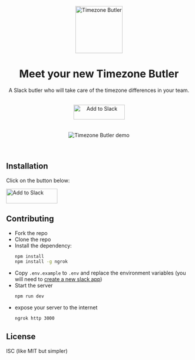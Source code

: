 <div align="center">
<img alt="Timezone Butler" height="128" width="128" src="https://user-images.githubusercontent.com/3254314/48670329-e7bfa980-eb0d-11e8-8449-d4370d6d1e9f.png" align="center" />

<h1>Meet your new Timezone Butler</h1>
<p>
  A Slack butler who will take care of the timezone differences in your team.
</p>
<div>&nbsp;</div>
<a href="/slack-direct-install">
  <img
      alt="Add to Slack"
      height="40"
      width="139"
      src="https://platform.slack-edge.com/img/add_to_slack@2x.png"  />
</a>
<div>&nbsp;</div>
<div>&nbsp;</div>
<img src="https://user-images.githubusercontent.com/3254314/48909801-82055180-ee6e-11e8-904c-c4713900a46c.png" alt="Timezone Butler demo" />

</div>
<div height="100px">&nbsp;</div><div height="100px">&nbsp;</div>

## Installation

Click on the button below:

<a href="/slack-direct-install">
  <img
      alt="Add to Slack"
      height="40"
      width="139"
      src="https://platform.slack-edge.com/img/add_to_slack@2x.png" />
</a>

## Contributing

- Fork the repo
- Clone the repo
- Install the dependency:
  ```bash
  npm install
  npm install -g ngrok
  ```
- Copy `.env.example` to `.env` and replace the environment variables (you will need to [create a new slack app](https://api.slack.com/apps))
- Start the server
  ```bash
  npm run dev
  ```
- expose your server to the internet
  ```bash
  ngrok http 3000
  ```

## License

ISC (like MIT but simpler)
